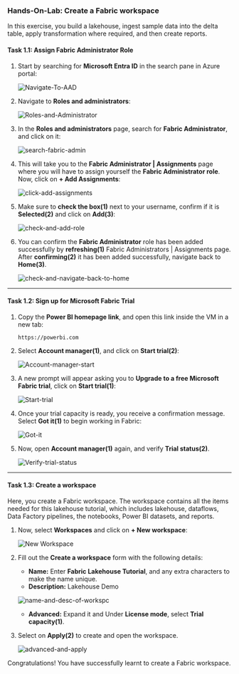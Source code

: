 ### Hands-On-Lab: Create a Fabric workspace

In this exercise, you build a lakehouse, ingest sample data into the delta table, apply transformation where required, and then create reports.

#### Task 1.1: Assign Fabric Administrator Role

1. Start by searching for **Microsoft Entra ID** in the search pane in Azure portal:

   ![Navigate-To-AAD](https://github.com/CloudLabsAI-Azure/MIDP-Lab-With-Microsoft-Fabric/blob/dev/media/08/01.png?raw=true)

2. Navigate to **Roles and administrators**:

   ![Roles-and-Administrator](https://github.com/CloudLabsAI-Azure/MIDP-Lab-With-Microsoft-Fabric/blob/dev/media/08/02.png?raw=true)

3. In the **Roles and administrators** page, search for **Fabric Administrator**, and click on it:

   ![search-fabric-admin](https://github.com/CloudLabsAI-Azure/MIDP-Lab-With-Microsoft-Fabric/blob/dev/media/08/03.png?raw=true)

4. This will take you to the **Fabric Administrator | Assignments** page where you will have to assign yourself the **Fabric Administrator role**. Now, click on **+ Add Assignments**:

   ![click-add-assignments](https://github.com/CloudLabsAI-Azure/MIDP-Lab-With-Microsoft-Fabric/blob/dev/media/08/04.png?raw=true)

5. Make sure to **check the box(1)** next to your username, confirm if it is **Selected(2)** and click on **Add(3)**:

   ![check-and-add-role](https://github.com/CloudLabsAI-Azure/MIDP-Lab-With-Microsoft-Fabric/blob/dev/media/08/05.png?raw=true)

6. You can confirm the **Fabric Administrator** role has been added successfully by **refreshing(1)** Fabric Administrators | Assignments page. After **confirming(2)** it has been added successfully, navigate back to **Home(3)**.

   ![check-and-navigate-back-to-home](https://github.com/CloudLabsAI-Azure/MIDP-Lab-With-Microsoft-Fabric/blob/dev/media/08/06.png?raw=true)

----

#### Task 1.2: Sign up for Microsoft Fabric Trial

1. Copy the **Power BI homepage link**, and open this link inside the VM in a new tab:

   ```
   https://powerbi.com
   ```

2. Select **Account manager(1)**, and click on **Start trial(2)**:

   ![Account-manager-start](https://github.com/CloudLabsAI-Azure/MIDP-Lab-With-Microsoft-Fabric/blob/dev/media/08/07.png?raw=true)

3. A new prompt will appear asking you to **Upgrade to a free Microsoft Fabric trial**, click on **Start trial(1)**:

   ![Start-trial](https://github.com/CloudLabsAI-Azure/MIDP-Lab-With-Microsoft-Fabric/blob/dev/media/08/08.png?raw=true)

4. Once your trial capacity is ready, you receive a confirmation message. Select **Got it(1)** to begin working in Fabric:

   ![Got-it](https://github.com/CloudLabsAI-Azure/MIDP-Lab-With-Microsoft-Fabric/blob/dev/media/08/09.png?raw=true)

6. Now, open **Account manager(1)** again, and verify **Trial status(2)**.

   ![Verify-trial-status](https://github.com/CloudLabsAI-Azure/MIDP-Lab-With-Microsoft-Fabric/blob/dev/media/08/10.png?raw=true)

----

#### Task 1.3: Create a workspace

Here, you create a Fabric workspace. The workspace contains all the items needed for this lakehouse tutorial, which includes lakehouse, dataflows, Data Factory pipelines, the notebooks, Power BI datasets, and reports.

1.  Now, select **Workspaces** and click on **+ New workspace**:

    ![New Workspace](https://github.com/CloudLabsAI-Azure/MIDP-Lab-With-Microsoft-Fabric/blob/dev/media/08/11.png?raw=true)

2. Fill out the **Create a workspace** form with the following details:

   - **Name:** Enter **Fabric Lakehouse Tutorial**, and any extra characters to make the name unique.
   - **Description:** Lakehouse Demo

   ![name-and-desc-of-workspc](https://github.com/CloudLabsAI-Azure/MIDP-Lab-With-Microsoft-Fabric/blob/dev/media/08/12.png?raw=true)

   - **Advanced:** Expand it and Under **License mode**, select **Trial capacity(1)**.

3. Select on **Apply(2)** to create and open the workspace.

   ![advanced-and-apply](https://github.com/CloudLabsAI-Azure/MIDP-Lab-With-Microsoft-Fabric/blob/dev/media/08/13.png?raw=true)

Congratulations! You have successfully learnt to create a Fabric workspace.


